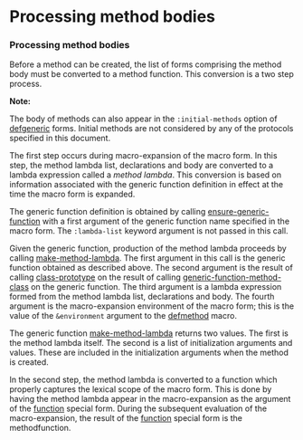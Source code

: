 Processing method bodies
========================

### Processing method bodies

Before a method can be created, the list of forms comprising the method body must be converted to a method function. This conversion is a two step process.

**Note:**

The body of methods can also appear in the `:initial-methods` option of [defgeneric](/docs/meta-object-protocol/the-defgeneric-macro) forms. Initial methods are not considered by any of the protocols specified in this document.

The first step occurs during macro-expansion of the macro form. In this step, the method lambda list, declarations and body are converted to a lambda expression called a *method lambda*. This conversion is based on information associated with the generic function definition in effect at the time the macro form is expanded.

The generic function definition is obtained by calling [ensure-generic-function](/docs/meta-object-protocol/ensure-generic-function) with a first argument of the generic function name specified in the macro form. The `:lambda-list` keyword argument is not passed in this call.

Given the generic function, production of the method lambda proceeds by calling [make-method-lambda](/docs/meta-object-protocol/make-method-lambda). The first argument in this call is the generic function obtained as described above. The second argument is the result of calling [class-prototype](/docs/meta-object-protocol/class-prototype) on the result of calling [generic-function-method-class](/docs/meta-object-protocol/generic-function-method-class) on the generic function. The third argument is a lambda expression formed from the method lambda list, declarations and body. The fourth argument is the macro-expansion environment of the macro form; this is the value of the `&environment` argument to the [defmethod](/docs/meta-object-protocol/the-defmethod-macro) macro.

The generic function [make-method-lambda](/docs/meta-object-protocol/make-method-lambda) returns two values. The first is the method lambda itself. The second is a list of initialization arguments and values. These are included in the initialization arguments when the method is created.

In the second step, the method lambda is converted to a function which properly captures the lexical scope of the macro form. This is done by having the method lambda appear in the macro-expansion as the argument of the [function](http://www.lispworks.com/documentation/HyperSpec/Body/s_fn.htm) special form. During the subsequent evaluation of the macro-expansion, the result of the [function](http://www.lispworks.com/documentation/HyperSpec/Body/s_fn.htm) special form is the methodfunction.
